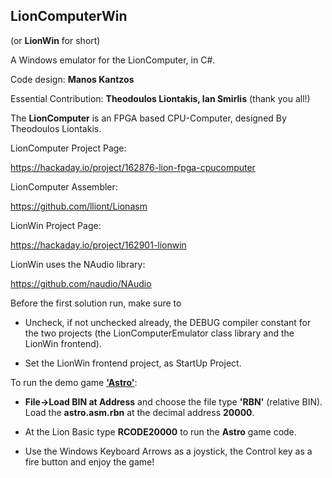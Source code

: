 LionComputerWin
-------
(or **LionWin** for short)

A Windows emulator for the LionComputer, in C#.

Code design: **Manos Kantzos**

Essential Contribution: **Theodoulos Liontakis, Ian Smirlis** (thank you all!)

The **LionComputer** is an FPGA based CPU-Computer, designed By Theodoulos Liontakis.

LionComputer Project Page:

https://hackaday.io/project/162876-lion-fpga-cpucomputer

LionComputer Assembler:

https://github.com/lliont/Lionasm

LionWin Project Page:

https://hackaday.io/project/162901-lionwin

LionWin uses the NAudio library:

https://github.com/naudio/NAudio


Before the first solution run, make sure to 

- Uncheck, if not unchecked already, the DEBUG compiler constant for the two projects (the LionComputerEmulator class library and the LionWin frontend).

- Set the LionWin frontend project, as StartUp Project.


To run the demo game [**'Astro'**](https://www.youtube.com/watch?v=rEBGKEbPayw):

- **File->Load BIN at Address** and choose the file type **'RBN'** (relative BIN). Load the **astro.asm.rbn** at the decimal address **20000**.

- At the Lion Basic type **RCODE20000** to run the **Astro** game code.

- Use the Windows Keyboard Arrows as a joystick, the Control key as a fire button and enjoy the game!
